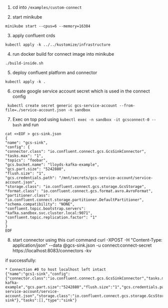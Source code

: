 1. cd into `/examples/custom-connect`

2. start minikube
```shell
minikube start --cpus=6 --memory=16384
```

3. apply confluent crds 
```shell
kubectl apply -k ../../kustomize/infrastructure
```

4. run docker build for connect image into minikube
```shell
./build-inside.sh
```   

5. deploy confluent platform and connector
```shell
kubectl apply -k .
```

6. create google service account secret which is used in the connect config
```shell
 kubectl create secret generic gcs-service-account --from-file=./service-account.json -n sandbox
```

7. Exec on top pod using `kubectl exec -n sandbox -it gcsconnect-0 -- bash` and run

```shell
cat <<EOF > gcs-sink.json
{
"name": "gcs-sink",
"config": {
"connector.class": "io.confluent.connect.gcs.GcsSinkConnector",
"tasks.max": "1",
"topics": "foobar",
"gcs.bucket.name": "lloyds-kafka-example",
"gcs.part.size": "5242880",
"flush.size": "1",
"gcs.credentials.path": "/mnt/secrets/gcs-service-account/service-account.json",
"storage.class": "io.confluent.connect.gcs.storage.GcsStorage",
"format.class": "io.confluent.connect.gcs.format.avro.AvroFormat",
"partitioner.class": "io.confluent.connect.storage.partitioner.DefaultPartitioner",
"schema.compatibility": "NONE",
"confluent.topic.bootstrap.servers": "kafka.sandbox.svc.cluster.local:9071",
"confluent.topic.replication.factor": "1"
}
}
EOF
```

8. start connector using this curl command
curl -XPOST -H "Content-Type: application/json" --data @gcs-sink.json -u connect:connect-secret https://localhost:8083/connectors -kv
   
if successfully:
```shell
* Connection #0 to host localhost left intact
{"name":"gcs1-sink","config":{"connector.class":"io.confluent.connect.gcs.GcsSinkConnector","tasks.max":"1","topics":"foobar","gcs.bucket.name":"lloyds-kafka-example","gcs.part.size":"5242880","flush.size":"1","gcs.credentials.path":"/mnt/secrets/gcs-service-account/service-account.json","storage.class":"io.confluent.connect.gcs.storage.GcsStorage","format.class":"io.confluent.connect.gcs.format.avro.AvroFormat","partitioner.class":"io.confluent.connect.storage.partitioner.DefaultPartitioner","schema.compatibility":"NONE","confluent.topic.bootstrap.servers":"kafka.sandbox.svc.cluster.local:9071","confluent.topic.replication.factor":"1","name":"gcs1-sink"},"tasks":[],"type":"sink"}
```